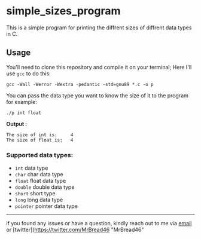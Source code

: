 # simple_sizes_program
This is a simple program for printing the diffrent sizes of diffrent data types in C.
## Usage
You'll need to clone this repository and compile it on your terminal; Here I'll use `gcc` to do this:
~~~
gcc -Wall -Werror -Wextra -pedantic -std=gnu89 *.c -o p
~~~
You can pass the data type you want to know the size of it to the program for example:
~~~
./p int float
~~~
**Output :**
~~~
The size of int is:     4
The size of float is:   4
~~~
### Supported data types:
* `int`    data type
* `char`   char data type      
* `float`  float data type     
* `double` double data type    
* `short`  short type
* `long`   long data type
* `pointer` pointer data type
___
if you found any issues or have a question, kindly reach out to me via <a href="mailto:salekbenelhabchi@gmail.com">email</a> or [twitter](https://twitter.com/MrBread46 "MrBread46"